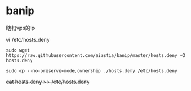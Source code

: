 # banip
瞎扫vps的ip

vi /etc/hosts.deny
````
sudo wget https://raw.githubusercontent.com/aiastia/banip/master/hosts.deny -O hosts.deny 
````

````
sudo cp --no-preserve=mode,ownership ./hosts.deny /etc/hosts.deny
````

~~cat hosts.deny >> /etc/hosts.deny~~






